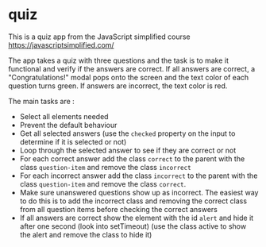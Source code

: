 # quiz
This is a quiz app from the JavaScript simplified course
https://javascriptsimplified.com/

The app takes a quiz with three questions and the task is to make it functional and verify if the answers are correct. If all answers are correct, a "Congratulations!" modal pops onto the screen and the text color of each question turns green. If answers are incorrect, the text color is red.

The main tasks are :

- Select all elements needed
- Prevent the default behaviour
- Get all selected answers (use the `checked` property on the input to determine if it is selected or not)
- Loop through the selected answer to see if they are correct or not
- For each correct answer add the class `correct` to the parent with the class `question-item` and remove the class `incorrect`
- For each incorrect answer add the class `incorrect` to the parent with the class `question-item` and remove the class `correct`.
- Make sure unanswered questions show up as incorrect. The easiest way to do this is to add the incorrect class and removing the correct class from all question items before checking the correct answers
- If all answers are correct show the element with the id `alert` and hide it after one second (look into setTimeout) (use the class active to show the alert and remove the class to hide it)